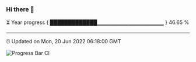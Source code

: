 ### Hi there 👋

⏳ Year progress { █████████████▁▁▁▁▁▁▁▁▁▁▁▁▁▁▁▁▁ } 46.65 %

---

⏰ Updated on Mon, 20 Jun 2022 06:18:00 GMT

![Progress Bar CI](https://github.com/liununu/liununu/workflows/Progress%20Bar%20CI/badge.svg)
